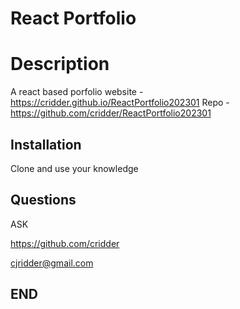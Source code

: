 # React Portfolio

# Description

A react based porfolio website - https://cridder.github.io/ReactPortfolio202301
Repo - https://github.com/cridder/ReactPortfolio202301



## Installation

Clone and use your knowledge

## Questions

ASK

https://github.com/cridder

cjridder@gmail.com

## END
